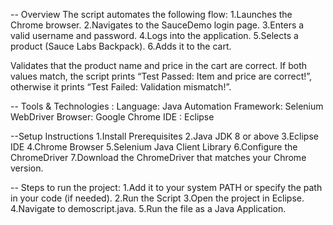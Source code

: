 -- Overview
The script automates the following flow:
   1.Launches the Chrome browser.
   2.Navigates to the SauceDemo login page.
   3.Enters a valid username and password.
   4.Logs into the application.
   5.Selects a product (Sauce Labs Backpack).
   6.Adds it to the cart.

Validates that the product name and price in the cart are correct.
If both values match, the script prints “Test Passed: Item and price are correct!”, otherwise it prints “Test Failed: Validation mismatch!”.

-- Tools & Technologies :
Language: Java
Automation Framework: Selenium WebDriver
Browser: Google Chrome
IDE : Eclipse 


--Setup Instructions
  1.Install Prerequisites
  2.Java JDK 8 or above
  3.Eclipse IDE
  4.Chrome Browser
  5.Selenium Java Client Library
  6.Configure the ChromeDriver
  7.Download the ChromeDriver that matches your Chrome version.


-- Steps to run the project:
  1.Add it to your system PATH or specify the path in your code (if needed).
  2.Run the Script
  3.Open the project in Eclipse.
  4.Navigate to demoscript.java.
  5.Run the file as a Java Application.
